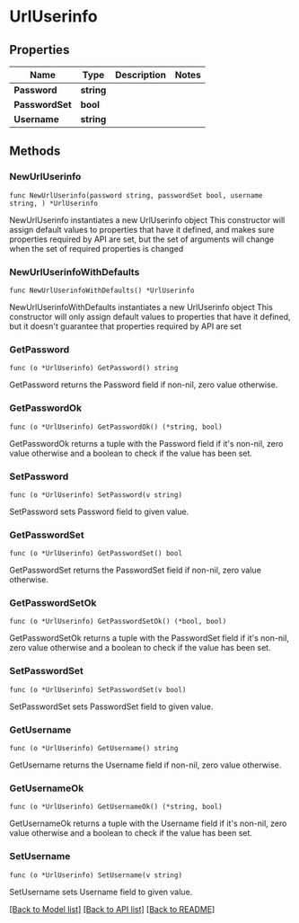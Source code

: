 # UrlUserinfo

## Properties

Name | Type | Description | Notes
------------ | ------------- | ------------- | -------------
**Password** | **string** |  | 
**PasswordSet** | **bool** |  | 
**Username** | **string** |  | 

## Methods

### NewUrlUserinfo

`func NewUrlUserinfo(password string, passwordSet bool, username string, ) *UrlUserinfo`

NewUrlUserinfo instantiates a new UrlUserinfo object
This constructor will assign default values to properties that have it defined,
and makes sure properties required by API are set, but the set of arguments
will change when the set of required properties is changed

### NewUrlUserinfoWithDefaults

`func NewUrlUserinfoWithDefaults() *UrlUserinfo`

NewUrlUserinfoWithDefaults instantiates a new UrlUserinfo object
This constructor will only assign default values to properties that have it defined,
but it doesn't guarantee that properties required by API are set

### GetPassword

`func (o *UrlUserinfo) GetPassword() string`

GetPassword returns the Password field if non-nil, zero value otherwise.

### GetPasswordOk

`func (o *UrlUserinfo) GetPasswordOk() (*string, bool)`

GetPasswordOk returns a tuple with the Password field if it's non-nil, zero value otherwise
and a boolean to check if the value has been set.

### SetPassword

`func (o *UrlUserinfo) SetPassword(v string)`

SetPassword sets Password field to given value.


### GetPasswordSet

`func (o *UrlUserinfo) GetPasswordSet() bool`

GetPasswordSet returns the PasswordSet field if non-nil, zero value otherwise.

### GetPasswordSetOk

`func (o *UrlUserinfo) GetPasswordSetOk() (*bool, bool)`

GetPasswordSetOk returns a tuple with the PasswordSet field if it's non-nil, zero value otherwise
and a boolean to check if the value has been set.

### SetPasswordSet

`func (o *UrlUserinfo) SetPasswordSet(v bool)`

SetPasswordSet sets PasswordSet field to given value.


### GetUsername

`func (o *UrlUserinfo) GetUsername() string`

GetUsername returns the Username field if non-nil, zero value otherwise.

### GetUsernameOk

`func (o *UrlUserinfo) GetUsernameOk() (*string, bool)`

GetUsernameOk returns a tuple with the Username field if it's non-nil, zero value otherwise
and a boolean to check if the value has been set.

### SetUsername

`func (o *UrlUserinfo) SetUsername(v string)`

SetUsername sets Username field to given value.



[[Back to Model list]](../README.md#documentation-for-models) [[Back to API list]](../README.md#documentation-for-api-endpoints) [[Back to README]](../README.md)


